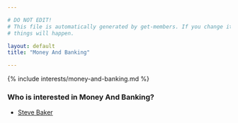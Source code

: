 ```yaml
---

# DO NOT EDIT!
# This file is automatically generated by get-members. If you change it, bad
# things will happen.

layout: default
title: "Money And Banking"

---
```


{% include interests/money-and-banking.md %}

### Who is interested in Money And Banking?


* [Steve Baker](members/steve-baker.html)
